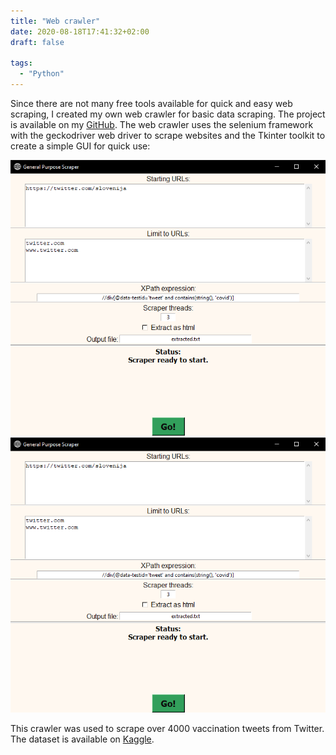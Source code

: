 ```yaml
---
title: "Web crawler"
date: 2020-08-18T17:41:32+02:00
draft: false

tags:
  - "Python"
---
```


Since there are not many free tools available for quick and easy web
scraping, I created my own web crawler for basic data scraping. The
project is available on my [GitHub](https://github.com/JureBevc/GeneralPurposeScraper).
The web crawler uses the selenium framework with the
geckodriver web driver to scrape websites and the
Tkinter toolkit to create a simple GUI for quick use:

![Image alt](/scraper-gui.png)
<img src="/scraper-gui.png"/>


This crawler was used to scrape over 4000 vaccination tweets from
Twitter. The dataset is available on [Kaggle](https://www.kaggle.com/neonian/vaccination-tweets).